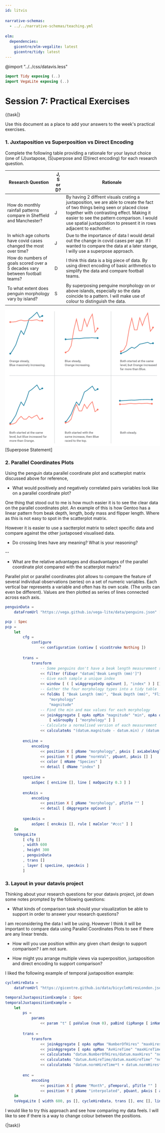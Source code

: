 ```yaml
---
id: litvis

narrative-schemas:
  - ../../narrative-schemas/teaching.yml

elm:
  dependencies:
    gicentre/elm-vegalite: latest
    gicentre/tidy: latest
---
```


@import "../../css/datavis.less"

```elm {l=hidden}
import Tidy exposing (..)
import VegaLite exposing (..)
```

<!-- Everything above this line should probably be left untouched. -->

# Session 7: Practical Exercises

{(task|}

Use this document as a place to add your answers to the week's practical exercises.

### 1. Juxtaposition vs Superposition vs Direct Encoding

Complete the following table providing a rationale for your layout choice (one of (J)uxtapose, (S)uperpose and (D)irect encoding) for each research question.

| Research Question                                                            | J, S or D? | Rationale |
| ---------------------------------------------------------------------------- | ---------- | --------- |
| How do monthly rainfall patterns compare in Sheffield and Manchester?        |    J        |     By having 2 diffrent visuals crating a juxtaposition, we are able to create the fact of two things being seen or placed close together with contrasting effect. Making it easier to see the pattern comparison. I would use spatial juxtaposition to present it in rows adjacent to eachother. |
| In which age cohorts have covid cases changed the most over time?            |      J      |     Due to the importance of data I would detail out the change in covid cases per age. If I wanted to compare the data at a later stange, I willy use a superpose approach.       |
| How do numbers of goals scored over a 5 decades vary between football teams? |      D      |      I think this data is a big piece of data. By using direct encoding of basic arithmetics to simplify the data and compare football teams.     |
| To what extent does penguin morphology vary by island?                       |      S      |     By superposing penguine morphology on or above islands, especially so the data coincide to a pattern. I will make use of colour to distinguish the data.     |


![Superpose Statement](superposeStatement.png)
[Superpose Statement]

### 2. Parallel Coordinates Plots

Using the penguin data parallel coordinate plot and scatterplot matrix discussed above for reference,

- What would positively and negatively correlated pairs variables look like on a parallel coordinate plot?

One thing that stood out to me is how much easier it is to see the clear data on the parallel coordinates plot. An example of this is how Gentoo has a linear pattern from beak depth, length, body mass and flipper length. Where as this is not easy to spot in the scatterplot matrix. 

However it is easier to use a sactterplot matrix to select specific data and compare against the other juxtaposed visualised data.

- Do crossing lines have any meaning? What is your reasoning?


--
- What are the relative advantages and disadvantages of the parallel coordinate plot compared with the scatterplot matrix?

Parallel plot or parallel coordinates plot allows to compare the feature of several individual observations (series) on a set of numeric variables. Each vertical bar represents a variable and often has its own scale. (The units can even be different). Values are then plotted as series of lines connected across each axis.

```elm {l}
penguinData =
    dataFromUrl "https://vega.github.io/vega-lite/data/penguins.json" []
```
```elm {v highlight=[9-22,29,37]}
pcp : Spec
pcp =
    let
        cfg =
            configure
                << configuration (coView [ vicoStroke Nothing ])

        trans =
            transform
                -- Some penguins don't have a beak length measurement so only include those that do.
                << filter (fiExpr "datum['Beak Length (mm)']")
                -- Give each sample a unique index
                << window [ ( [ wiAggregateOp opCount ], "index" ) ] []
                -- Gather the four morphology types into a tidy table
                << foldAs [ "Beak Length (mm)", "Beak Depth (mm)", "Flipper Length (mm)", "Body Mass (g)" ]
                    "morphology"
                    "magnitude"
                -- Find the min and max values for each morphology
                << joinAggregate [ opAs opMin "magnitude" "min", opAs opMax "magnitude" "max" ]
                    [ wiGroupBy [ "morphology" ] ]
                -- Calculate a normalised version of each measurement
                << calculateAs "(datum.magnitude - datum.min) / (datum.max-datum.min)" "normVal"

        encLine =
            encoding
                << position X [ pName "morphology", pAxis [ axLabelAngle 0, axDomain False ] ]
                << position Y [ pName "normVal", pQuant, pAxis [] ]
                << color [ mName "Species" ]
                << detail [ dName "index" ]

        specLine =
            asSpec [ encLine [], line [ maOpacity 0.3 ] ]

        encAxis =
            encoding
                << position X [ pName "morphology", pTitle "" ]
                << detail [ dAggregate opCount ]

        specAxis =
            asSpec [ encAxis [], rule [ maColor "#ccc" ] ]
    in
    toVegaLite
        [ cfg []
        , width 600
        , height 300
        , penguinData
        , trans []
        , layer [ specLine, specAxis ]
        ]
```

### 3. Layout in your datavis project

Thinking about your research questions for your datavis project, jot down some notes prompted by the following questions:

- What kinds of comparison task should your visualization be able to support in order to answer your research questions?

I am reconsidering the data I will be using. However I think it will be important to compare data using Parallel Coordinates Plots to see if there are any linear trends.

- How will you use position within any given chart design to support comparison?
I am not sure.

- How might you arrange multiple views via superposition, juxtaposition and direct encoding to support comparison?

I liked the following example of temporal juxtaposition example:



```elm {l}
cycleHireData =
    dataFromUrl "https://gicentre.github.io/data/bicycleHiresLondon.json" []
```

```elm {v interactive}
temporalJuxtapositionExample : Spec
temporalJuxtapositionExample =
    let
        ps =
            params
                << param "t" [ paValue (num 0), paBind (ipRange [ inName "Hires ⬄ HireTime", inMax 1 ]) ]

        trans =
            transform
                << joinAggregate [ opAs opMax "NumberOfHires" "maxHires" ] []
                << joinAggregate [ opAs opMax "AvHireTime" "maxHireTime" ] []
                << calculateAs "datum.NumberOfHires/datum.maxHires" "normHires"
                << calculateAs "datum.AvHireTime/datum.maxHireTime" "normHireTime"
                << calculateAs "datum.normHireTime*t + datum.normHires*(1-t)" "interpolated"

        enc =
            encoding
                << position X [ pName "Month", pTemporal, pTitle "" ]
                << position Y [ pName "interpolated", pQuant, pAxis [ axTitle "", axLabels False ] ]
    in
    toVegaLite [ width 600, ps [], cycleHireData, trans [], enc [], line [] ]
```

I would like to try this approach and see how comparing my data feels. I will like to see if there is a way to change colour between the positions. 


{|task)}
